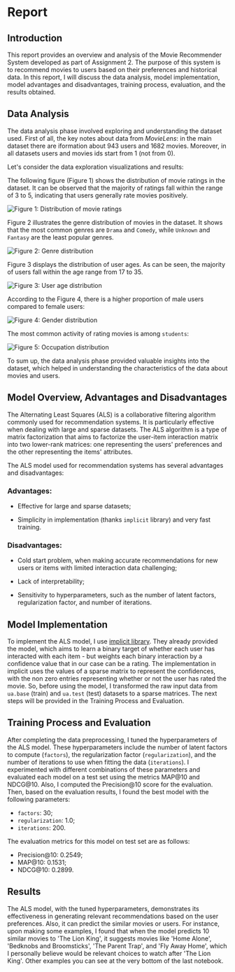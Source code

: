 # Report 

## Introduction

This report provides an overview and analysis of the Movie Recommender System developed as part of Assignment 2. The purpose of this system is to recommend movies to users based on their preferences and historical data. In this report, I will discuss the data analysis, model implementation, model advantages and disadvantages, training process, evaluation, and the results obtained.


## Data Analysis

The data analysis phase involved exploring and understanding the dataset used. First of all, the key notes about data from *MovieLens*: in the main dataset there are iformation about 943 users and 1682 movies. Moreover, in all datasets users and movies ids start from $1$ (not from $0$). 

Let's consider the data exploration visualizations and results: 

The following figure (Figure 1) shows the distribution of movie ratings in the dataset. It can be observed that the majority of ratings fall within the range of $3$ to $5$, indicating that users generally rate movies positively.

![Figure 1: Distribution of movie ratings](figures/fig1.png)

Figure 2 illustrates the genre distribution of movies in the dataset. It shows that the most common genres are `Drama` and `Comedy`, while `Unknown` and `Fantasy` are the least popular genres.

![Figure 2: Genre distribution](figures/fig2.png)

Figure 3 displays the distribution of user ages. As can be seen, the majority of users fall within the age range from $17$ to $35$.

![Figure 3: User age distribution](figures/fig3.png)

According to the Figure 4, there is a higher proportion of male users compared to female users:

![Figure 4: Gender distribution](figures/fig4.png)

The most common activity of rating movies is among `students`:

![Figure 5: Occupation distribution](figures/fig5.png)


To sum up, the data analysis phase provided valuable insights into the dataset, which helped in understanding the characteristics of the data about movies and users.


## Model Overview, Advantages and Disadvantages

The Alternating Least Squares (ALS) is a collaborative filtering algorithm commonly used for recommendation systems. It is particularly effective when dealing with large and sparse datasets. The ALS algorithm is a type of matrix factorization that aims to factorize the user-item interaction matrix into two lower-rank matrices: one representing the users' preferences and the other representing the items' attributes.

The ALS model used for recommendation systems has several advantages and disadvantages:

### Advantages:
- Effective for large and sparse datasets;

- Simplicity in implementation (thanks `implicit` library) and very fast training.

### Disadvantages:
- Cold start problem, when making accurate recommendations for new users or items with limited interaction data challenging;

- Lack of interpretability;

- Sensitivity to hyperparameters, such as the number of latent factors, regularization factor, and number of iterations. 


## Model Implementation

To implement the ALS model, I use [implicit library](https://benfred.github.io/implicit/index.html). They already provided the model, which aims to learn a binary target of whether each user has interacted with each item - but weights each binary interaction by a confidence value that in our case can be a rating. The implementation in implicit uses the values of a sparse matrix to represent the confidences, with the non zero entries representing whether or not the user has rated the movie. So, before using the model, I transformed the raw input data from `ua.base` (train) and `ua.test` (test) datasets to a sparse matrices. The next steps will be provided in the Training Process and Evaluation.


## Training Process and Evaluation

After completing the data preprocessing, I tuned the hyperparameters of the ALS model. These hyperparameters include the number of latent factors to compute (`factors`), the regularization factor (`regularization`), and the number of iterations to use when fitting the data (`iterations`). I experimented with different combinations of these parameters and evaluated each model on a test set using the metrics MAP@10 and NDCG@10. Also, I computed the Precision@10 score for the evaluation. Then, based on the evaluation results, I found the best model with the following parameters:
- `factors`: $30$;
- `regularization`: $1.0$;
- `iterations`: $200$.

The evaluation metrics for this model on test set are as follows:

- Precision@10: $0.2549$;
- MAP@10: $0.1531$;
- NDCG@10: $0.2899$.


## Results

The ALS model, with the tuned hyperparameters, demonstrates its effectiveness in generating relevant recommendations based on the user preferences. Also, it can predict the similar movies or users. For instance, upon making some examples, I found that when the model predicts 10 similar movies to 'The Lion King', it suggests movies like 'Home Alone', 'Bedknobs and Broomsticks', 'The Parent Trap', and 'Fly Away Home', which I personally believe would be relevant choices to watch after 'The Lion King'. Other examples you can see at the very bottom of the last notebook.